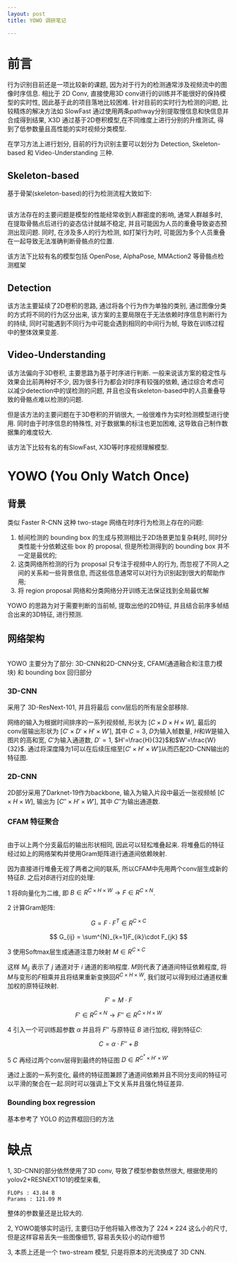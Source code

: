 ```yaml
---
layout: post
title: YOWO 调研笔记

---
```


# 前言

行为识别目前还是一项比较新的课题, 因为对于行为的检测通常涉及视频流中的图像时序信息. 相比于 2D Conv, 直接使用3D conv进行的训练并不能很好的保持模型的实时性, 因此基于此的项目落地比较困难. 针对目前的实时行为检测的问题, 比较精炼的解决方法如 SlowFast 通过使用两条pathway分别提取慢信息和快信息并合成得到结果, X3D 通过基于2D卷积模型,在不同维度上进行分别的升维测试, 得到了低参数量且高性能的实时视频分类模型. 

在学习方法上进行划分, 目前的行为识别主要可以划分为 Detection, Skeleton-based 和 Video-Understanding 三种.

## Skeleton-based
基于骨架(skeleton-based)的行为检测流程大致如下:

<img src="skeleton-based.jpg" alt="" style="max-width:100%; height:auto;">

该方法存在的主要问题是模型的性能经常收到人群密度的影响, 通常人群越多时, 在提取骨骼点后进行的姿态估计就越不稳定, 并且可能因为人员的重叠导致姿态预测出现问题. 同时, 在涉及多人的行为检测, 如打架行为时, 可能因为多个人员重叠在一起导致无法准确判断骨骼点的位置.

该方法下比较有名的模型包括 OpenPose, AlphaPose, MMAction2 等骨骼点检测框架

## Detection

该方法主要延续了2D卷积的思路, 通过将各个行为作为单独的类别, 通过图像分类的方式将不同的行为区分出来, 该方案的主要局限在于无法依赖时序信息判断行为的持续, 同时可能遇到不同行为中可能会遇到相同的中间行为帧, 导致在训练过程中的整体效果变差.

## Video-Understanding

该方法偏向于3D卷积, 主要思路为基于时序进行判断. 一般来说该方案的稳定性与效果会比前两种好不少, 因为很多行为都会对时序有较强的依赖, 通过综合考虑可以减少detection中的误检测的问题, 并且也没有skeleton-based中的人员重叠导致的骨骼点难以检测的问题. 

但是该方法的主要问题在于3D卷积的开销很大, 一般很难作为实时检测模型进行使用. 同时由于时序信息的特殊性, 对于数据集的标注也更加困难, 这导致自己制作数据集的难度较大.

该方法下比较有名的有SlowFast, X3D等时序视频理解模型.

# YOWO (You Only Watch Once)

## 背景

类似 Faster R-CNN 这种 two-stage 网络在时序行为检测上存在的问题:

1. 帧间检测的 bounding box 的生成与预测相比于2D场景更加复杂耗时, 同时分类性能十分依赖这些 box 的 proposal, 但是所检测得到的 bounding box 并不一定是最优的;
2. 这类网络所检测的行为 proposal 只专注于视频中人的行为, 而忽视了不同人之间的关系和一些背景信息, 而这些信息通常可以对行为识别起到很大的帮助作用;
3. 将 region proposal 网络和分类网络分开训练无法保证找到全局最优解

YOWO 的思路为对于需要判断的当前帧, 提取出他的2D特征, 并且结合前序多帧结合出来的3D特征, 进行预测.

## 网络架构


<img src="yowo-arch.png" alt="" style="max-width:100%; height:auto;">


YOWO 主要分为了部分: 3D-CNN和2D-CNN分支, CFAM(通道融合和注意力模块) 和 bounding box 回归部分

### 3D-CNN

采用了 3D-ResNext-101, 并且将最后 conv层后的所有层全部移除. 

网络的输入为根据时间排序的一系列视频帧, 形状为 $[C \times D \times H \times W ]$, 最后的conv层输出形状为 $[C' \times D' \times H' \times W' ]$, 其中 $C = 3$, $D$为输入帧数量, $H$和$W$是输入图片的高和宽, $C'$为输入通道数, $D'=1$, $H'=\frac{H}{32}$和$W'=\frac{W}{32}$. 通过将深度降为1可以在后续压缩至$[C' \times H' \times W' ]$从而匹配2D-CNN输出的特征图.

### 2D-CNN

2D部分采用了Darknet-19作为backbone, 输入为输入片段中最近一张视频帧 $[C \times H \times W]$, 输出为 $[C'' \times H' \times W']$, 其中 $C''$为输出通道数.

### CFAM 特征聚合

<img src="darknet19.png" alt="" style="max-width:100%; height:auto;">

由于以上两个分支最后的输出形状相同, 因此可以轻松堆叠起来. 将堆叠后的特征经过如上的网络架构并使用Gram矩阵进行通道间依赖映射.

因为直接进行堆叠无视了两者之间的联系, 所以CFAM中先用两个conv层生成新的特征$B$. 之后对$B$进行对应的处理:

1 将$B$向量化为二维, 即 $B \in R^{C \times H \times W} \rightarrow F \in R^{C \times N}$.

2 计算Gram矩阵:

$$
G = F \cdot F^T \in R^{C \times C}
$$

$$
G_{ij} = \sum^{N}_{k=1}F_{ik}\cdot F_{jk}
$$

3 使用Softmax层生成通道注意力映射 $M \in R^{C \times C}$

这样 $M_{ij}$ 表示了 $j$ 通道对于 $i$ 通道的影响程度. $M$则代表了通道间特征依赖程度, 将$M$与变形的$F$相乘并且将结果重新变换回$R^{C \times H \times W}$, 我们就可以得到经过通道权重加权的原特征映射.

$$
F' = M \cdot F
$$

$$
F' \in R^{C \times N} \rightarrow F'' \in R^{C \times H \times W}
$$

4 引入一个可训练超参数 $\alpha$ 并且将 $F''$ 与原特征 $B$ 进行加权, 得到特征$C$:

$$
C = \alpha \cdot F'' + B
$$

5 $C$ 再经过两个conv层得到最终的特征图 $D \in R^{C^* \times H' \times W'}$

通过上面的一系列变化, 最终的特征图兼顾了通道间依赖并且不同分支间的特征可以平滑的聚合在一起.同时可以强调上下文关系并且强化特征差异.

### Bounding box regression 

基本参考了 YOLO 的边界框回归的方法

# 缺点

1, 3D-CNN的部分依然使用了3D conv, 导致了模型参数依然很大, 根据使用的yolov2+RESNEXT101的模型来看, 

```
FLOPs : 43.84 B
Params : 121.09 M

```
整体的参数量还是比较大的. 

2,  YOWO能够实时运行, 主要归功于他将输入修改为了 $224 \times 224$ 这么小的尺寸, 但是这样容易丢失一些图像细节, 容易丢失较小的动作细节

3, 本质上还是一个 two-stream 模型, 只是将原本的光流换成了 3D CNN. 







